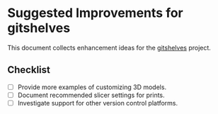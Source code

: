 # Suggested Improvements for gitshelves

This document collects enhancement ideas for the [gitshelves](https://github.com/futuroptimist/gitshelves) project.

## Checklist

- [ ] Provide more examples of customizing 3D models.
- [ ] Document recommended slicer settings for prints.
- [ ] Investigate support for other version control platforms.
